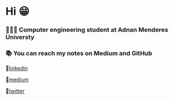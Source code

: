 # Hi  😁

### 👩🏻‍💻 Computer engineering student at Adnan Menderes Universty

### 📚 You can reach my notes on Medium and GitHub



🔗[linkedin](https://www.linkedin.com/in/gokcesoylu/)

🔗[medium](https://medium.com/@gokceesoylu) 

🔗[twitter](https://twitter.com/gokcee_soylu) 




    







